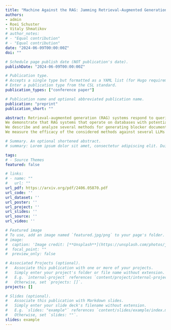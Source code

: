 ```yaml
---
title: "Machine Against the RAG: Jamming Retrieval-Augmented Generation with Blocker Documents"
authors:
- admin
- Roei Schuster
- Vitaly Shmatikov
# author_notes:
# - "Equal contribution"
# - "Equal contribution"
date: "2024-06-09T00:00:00Z"
doi: ""

# Schedule page publish date (NOT publication's date).
publishDate: "2024-06-09T00:00:00Z"

# Publication type.
# Accepts a single type but formatted as a YAML list (for Hugo requirements).
# Enter a publication type from the CSL standard.
publication_types: ["conference paper"]

# Publication name and optional abbreviated publication name.
publication: "preprint"
publication_short: ""

abstract: Retrieval-augmented generation (RAG) systems respond to queries by retrieving relevant documents from a knowledge database, then generating an answer by applying an LLM to the retrieved documents.
We demonstrate that RAG systems that operate on databases with potentially untrusted content are vulnerable to a new class of denial-of-service attacks we call jamming.  An adversary can add a single ``blocker'' document to the database that will be retrieved in response to a specific query and, furthermore, result in the RAG system not answering the query - ostensibly because it lacks the information or because the answer is unsafe.
We describe and analyze several methods for generating blocker documents, including a new method based on black-box optimization that does not require the adversary to know the embedding or LLM used by the target RAG system, nor access to an auxiliary LLM to generate blocker documents.
We measure the efficacy of the considered methods against several LLMs and embeddings, and demonstrate that the existing safety metrics for LLMs do not capture their vulnerability to jamming.  We then discuss defenses against blocker documents.

# Summary. An optional shortened abstract.
# summary: Lorem ipsum dolor sit amet, consectetur adipiscing elit. Duis posuere tellus ac convallis placerat. Proin tincidunt magna sed ex sollicitudin condimentum.

tags:
# - Source Themes
featured: false

# links:
# - name: ""
#   url: ""
url_pdf: https://arxiv.org/pdf/2406.05870.pdf
url_code: ''
url_dataset: ''
url_poster: ''
url_project: ''
url_slides: ''
url_source: ''
url_video: ''

# Featured image
# To use, add an image named `featured.jpg/png` to your page's folder. 
# image:
#  caption: 'Image credit: [**Unsplash**](https://unsplash.com/photos/jdD8gXaTZsc)'
#  focal_point: ""
#  preview_only: false

# Associated Projects (optional).
#   Associate this publication with one or more of your projects.
#   Simply enter your project's folder or file name without extension.
#   E.g. `internal-project` references `content/project/internal-project/index.md`.
#   Otherwise, set `projects: []`.
projects: []

# Slides (optional).
#   Associate this publication with Markdown slides.
#   Simply enter your slide deck's filename without extension.
#   E.g. `slides: "example"` references `content/slides/example/index.md`.
#   Otherwise, set `slides: ""`.
slides: example
---
```


